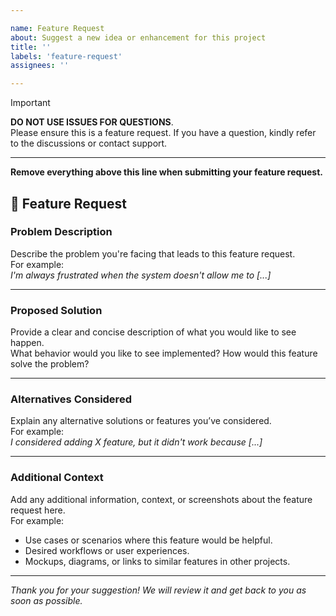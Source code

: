 ```yaml
---

name: Feature Request
about: Suggest a new idea or enhancement for this project
title: ''
labels: 'feature-request'
assignees: ''

---
```


> [!IMPORTANT]  
> **DO NOT USE ISSUES FOR QUESTIONS**.  
> Please ensure this is a feature request. If you have a question, kindly refer to the discussions or contact support.

---

**Remove everything above this line when submitting your feature request.**

## 🚀 Feature Request

### Problem Description

Describe the problem you're facing that leads to this feature request.  
For example:  
*I'm always frustrated when the system doesn't allow me to [...]*

---

### Proposed Solution

Provide a clear and concise description of what you would like to see happen.  
What behavior would you like to see implemented? How would this feature solve the problem?

---

### Alternatives Considered

Explain any alternative solutions or features you’ve considered.  
For example:  
*I considered adding X feature, but it didn't work because [...]*

---

### Additional Context

Add any additional information, context, or screenshots about the feature request here.  
For example:

- Use cases or scenarios where this feature would be helpful.
- Desired workflows or user experiences.
- Mockups, diagrams, or links to similar features in other projects.

---

*Thank you for your suggestion! We will review it and get back to you as soon as possible.*
